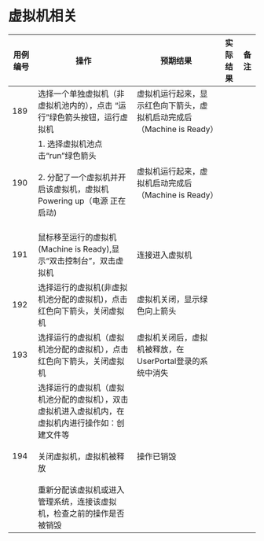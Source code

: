 # 虚拟机相关

|用例编号|操作|预期结果|实际结果|备注|
|--------|----|--------|--------|----|
|189|选择一个单独虚拟机（非虚拟机池内的），点击 “运行”绿色箭头按钮，运行虚拟机|虚拟机运行起来，显示红色向下箭头，虚拟机启动完成后（Machine is Ready）|||
|190|1.  选择虚拟机池点击“run”绿色箭头<br/><br/>2.  分配了一个虚拟机并开启该虚拟机，虚拟机 Powering up（电源 正在启动)<br/><br/>|虚拟机运行起来，虚拟机启动完成后（Machine is Ready）|||
|191|鼠标移至运行的虚拟机(Machine is Ready),显示“双击控制台”，双击虚拟机|连接进入虚拟机|||
|192|选择运行的虚拟机(非虚拟机池分配的虚拟机)，点击红色向下箭头，关闭虚拟机|虚拟机关闭，显示绿色向上箭头|||
|193|选择运行的虚拟机（虚拟机池分配的虚拟机），点击红色向下箭头，关闭虚拟机|虚拟机关闭后，虚拟机被释放，在UserPortal登录的系统中消失|||
|194|选择运行的虚拟机（虚拟机池分配的虚拟机），双击虚拟机进入虚拟机内，在虚拟机内进行操作如：创建文件等<br/><br/>关闭虚拟机，虚拟机被释放<br/><br/>重新分配该虚拟机或进入管理系统，连接该虚拟机，检查之前的操作是否被销毁|操作已销毁|||<br/><br/>> **Note**<br/>><br/>> 其他注意事项：

